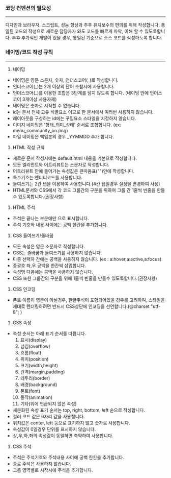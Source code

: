 ### 코딩 컨벤션의 필요성
- - -

디자인과 브라우저, 스크립트, 성능 향상과 추후 유지보수의 편의를 위해 작성합니다.
통일된 코드의 작성으로 새로운 담당자가 와도 코드를 빠르게 파악, 이해 할 수 있도록합니다. 
추후 추가적인 개발이 있을 경우, 통일된 기준으로 소스 코드를 작성하도록 합니다.



### 네이밍/코드 작성 규칙
- - -

1. 네이밍
- 네이밍은 영문 소문자, 숫자, 언더스코어(_)로 작성합니다.
- 언더스코어(_)는 2개 이상의 단어 조합시에 사용합니다.
- 언더스코어(_)를 이용한 조합은 3단계를 넘지 않도록 합니다. (네이밍 안에 언더스코어 3개이상 사용자제)
- 네이밍은 숫자로 시작할 수 없습니다.
- id는 문서 전체 고유 식별요소 이므로 한 문서에서 여러번 사용하지 않습니다.
- 레이아웃을 구성하는 id에는 꾸밈요소 스타일을 지정하지 않습니다.
- 이미지 네이밍은 '형태_의미_상태' 순서로 조합합니다. (ex: menu_community_on.png)
- 파일 네이밍은 백업본의 경우 _YYMMDD 추가 합니다.

1. HTML 작성 규칙
- 새로운 문서 작성시에는 default.html 내용을 기본으로 작성합니다.
- 모든 엘리먼트와 어트리뷰트는 소문자로 작성합니다.
- 어트리뷰트 안에 들어가는 속성값은 큰따옴표("")안에 작성합니다.
- 특수기호는 엔티티코드를 사용합니다.
- 들여쓰기는 2칸 탭을 이용하여 사용합니다.(4칸 탭일경우 설정을 변경하여 사용)
- HTML문서와 CSS에서 각 코드 그룹간의 구분을 위하여 그룹 간 1줄씩 빈줄을 만들수 있도록합니다.(권장사항)

1. HTML 주석
- 주석은 끝나는 부분에만 <!-- // 주석내용 --> 으로 표시합니다.
- 주석 기호와 내용 사이에는 공백 한칸을 추가합니다.

1. CSS 들여쓰기/줄바꿈
- 모든 속성은 영문 소문자로 작성합니다.
- CSS는 줄바꿈과 들여쓰기를 사용하지 않습니다.
- 다중 선택자 간에는 공백을 사용하지 않습니다. (ex : a:hover,a:active,a:focus)
- 중괄호 좌,우 공백을 한칸씩 삽입합니다.
- 속성명 다음에는 공백을 사용하지 않습니다.
- CSS 또한 그룹간의 구분을 위해 1줄씩 빈줄을 만들수 있도록합니다.(권장사항)

1. CSS 인코딩
- 폰트 이름이 영문이 아닐경우, 한글주석이 포함되어있을 경우를 고려하여, 스타일을 제대로 렌더링하려면 반드시 CSS상단에 인코딩을 선언합니다.(@charset "utf-8";
)

1. CSS 속성
- 속성 순서는 아래 표기 순서를 따릅니다.
  1. 표시(display)
  1. 넘침(overflow)
  1. 흐름(float)
  1. 위치(position)
  1. 크기(width,height)
  1. 간격(margin,padding)
  1. 테두리(border)
  1. 배경(background)
  1. 폰트(font)
  1. 동작(animation)
  1. 기타(위에 언급되지 않은 속성)
- 세분화된 속성 표기 순서는 top, right, bottom, left 순으로 작성합니다.  
- 컬러 코드 값은 6자리 값을 사용합니다.
- 위치값은 center, left 등으로 표기하지 않고 숫자로 사용합니다.
- 속성값이 0일경우 단위를 표시하지 않습니다.
- 상,우,하,좌의 속성값이 동일하면 축약하여 사용합니다.

1. CSS 주석
- 주석은 주석기호와 주석내용 사이에 공백 한칸을 추가합니다.
- 종료 주석은 사용하지 않습니다.
- 그룹 영역별로 시작시에 주석을 추가합니다.


